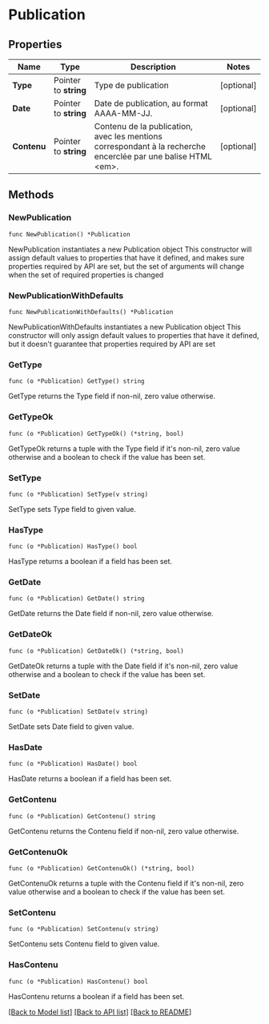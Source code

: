 # Publication

## Properties

Name | Type | Description | Notes
------------ | ------------- | ------------- | -------------
**Type** | Pointer to **string** | Type de publication | [optional] 
**Date** | Pointer to **string** | Date de publication, au format AAAA-MM-JJ. | [optional] 
**Contenu** | Pointer to **string** | Contenu de la publication, avec les mentions correspondant à la recherche encerclée par une balise HTML &lt;em&gt;. | [optional] 

## Methods

### NewPublication

`func NewPublication() *Publication`

NewPublication instantiates a new Publication object
This constructor will assign default values to properties that have it defined,
and makes sure properties required by API are set, but the set of arguments
will change when the set of required properties is changed

### NewPublicationWithDefaults

`func NewPublicationWithDefaults() *Publication`

NewPublicationWithDefaults instantiates a new Publication object
This constructor will only assign default values to properties that have it defined,
but it doesn't guarantee that properties required by API are set

### GetType

`func (o *Publication) GetType() string`

GetType returns the Type field if non-nil, zero value otherwise.

### GetTypeOk

`func (o *Publication) GetTypeOk() (*string, bool)`

GetTypeOk returns a tuple with the Type field if it's non-nil, zero value otherwise
and a boolean to check if the value has been set.

### SetType

`func (o *Publication) SetType(v string)`

SetType sets Type field to given value.

### HasType

`func (o *Publication) HasType() bool`

HasType returns a boolean if a field has been set.

### GetDate

`func (o *Publication) GetDate() string`

GetDate returns the Date field if non-nil, zero value otherwise.

### GetDateOk

`func (o *Publication) GetDateOk() (*string, bool)`

GetDateOk returns a tuple with the Date field if it's non-nil, zero value otherwise
and a boolean to check if the value has been set.

### SetDate

`func (o *Publication) SetDate(v string)`

SetDate sets Date field to given value.

### HasDate

`func (o *Publication) HasDate() bool`

HasDate returns a boolean if a field has been set.

### GetContenu

`func (o *Publication) GetContenu() string`

GetContenu returns the Contenu field if non-nil, zero value otherwise.

### GetContenuOk

`func (o *Publication) GetContenuOk() (*string, bool)`

GetContenuOk returns a tuple with the Contenu field if it's non-nil, zero value otherwise
and a boolean to check if the value has been set.

### SetContenu

`func (o *Publication) SetContenu(v string)`

SetContenu sets Contenu field to given value.

### HasContenu

`func (o *Publication) HasContenu() bool`

HasContenu returns a boolean if a field has been set.


[[Back to Model list]](../README.md#documentation-for-models) [[Back to API list]](../README.md#documentation-for-api-endpoints) [[Back to README]](../README.md)


